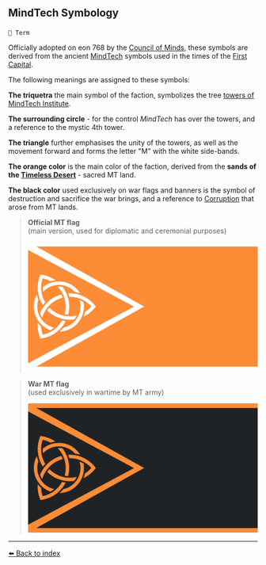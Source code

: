 ## MindTech Symbology

`📑 Term`

Officially adopted on eon 768 by the [Council of Minds](../refs/council_of_minds.md), these symbols are derived from the ancient [MindTech](../refs/mindtech_institute.md) symbols used in the times of the [First Capital](../refs/first_capital.md).

The following meanings are assigned to these symbols:

**The triquetra** the main symbol of the faction, symbolizes the tree [towers of MindTech Institute](../refs/institute_fortress_inner.md).

**The surrounding circle** - for the control _MindTech_ has over the towers, and a reference to the mystic 4th tower.

**The triangle** further emphasises the unity of the towers, as well as the movement forward and forms the letter "M" with the white side-bands.

**The orange color** is the main color of the faction, derived from the **sands of the [Timeless Desert](../refs/timeless_desert.md)** - sacred MT land.

**The black color** used exclusively on war flags and banners is the symbol of destruction and sacrifice the war brings, and a reference to [Corruption](../refs/corruption.md) that arose from MT lands.

> **Official MT flag**  
> (main version, used for diplomatic and ceremonial purposes)
> 
> ![MindTech Peace Flag](../../refs/img/mt_peace_flag.png)

> **War MT flag**  
> (used exclusively in wartime by MT army) 
> 
> ![MindTech War Flag](../../refs/img/mt_war_flag.png)



----------
[⬅️ Back to index](../refs/index.md)